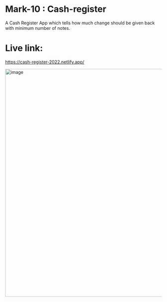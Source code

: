#  Mark-10 : Cash-register

A Cash Register App which tells how much change should be given back with minimum number of notes.

# Live link:
https://cash-register-2022.netlify.app/

<img width="735" alt="image" src="https://user-images.githubusercontent.com/9660782/188649814-e97c76b3-2187-4a5a-bb21-dd54818d8938.png">

